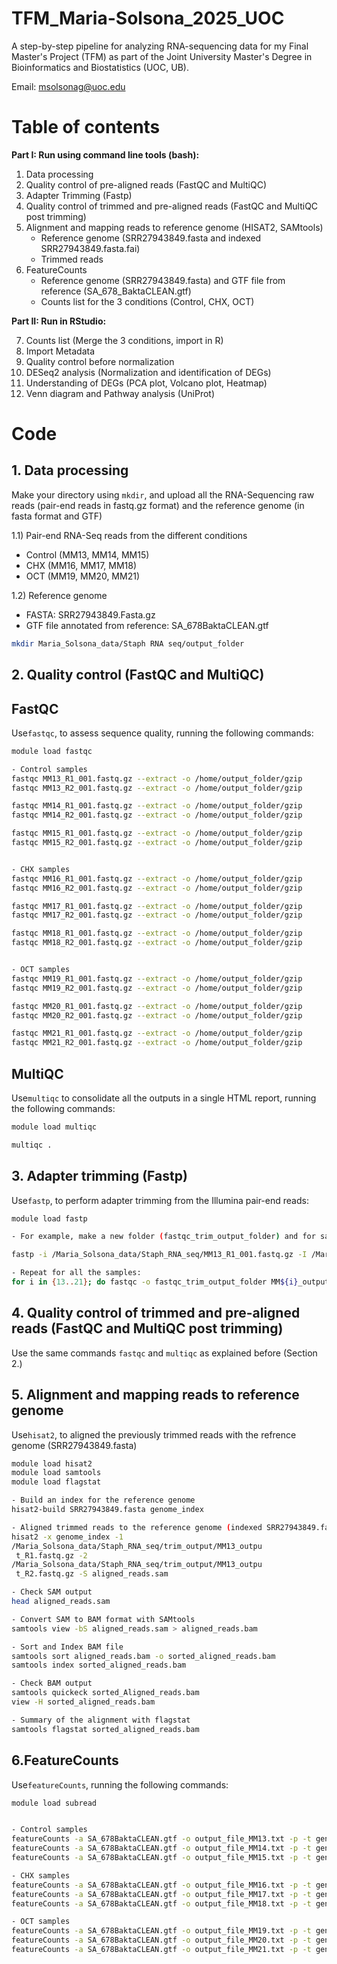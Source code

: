 # TFM_Maria-Solsona_2025_UOC

A step-by-step pipeline for analyzing RNA-sequencing data for my Final Master's Project (TFM) as part of the Joint University Master's Degree in Bioinformatics and Biostatistics (UOC, UB).

Email: msolsonag@uoc.edu


# **Table of contents**

**Part I: Run using command line tools (bash):**

1. Data processing
2. Quality control of pre-aligned reads (FastQC and MultiQC)
3. Adapter Trimming (Fastp)
4. Quality control of trimmed and pre-aligned reads (FastQC and MultiQC post trimming)
5. Alignment and mapping reads to reference genome (HISAT2, SAMtools)
   - Reference genome (SRR27943849.fasta and indexed SRR27943849.fasta.fai)
   - Trimmed reads
6. FeatureCounts
   - Reference genome (SRR27943849.fasta) and GTF file from reference (SA_678_BaktaCLEAN.gtf)
   - Counts list for the 3 conditions (Control, CHX, OCT)



**Part II: Run in RStudio:**

7. Counts list (Merge the 3 conditions, import in R)
8. Import Metadata
9. Quality control before normalization
10. DESeq2 analysis (Normalization and identification of DEGs)
11. Understanding of DEGs (PCA plot, Volcano plot, Heatmap)
12. Venn diagram and Pathway analysis (UniProt)



# **Code**

## 1. Data processing

Make your directory using `mkdir`, and upload all the RNA-Sequencing raw reads (pair-end reads in fastq.gz format) and the reference genome (in fasta format and GTF) 

1.1) Pair-end RNA-Seq reads from the different conditions
- Control (MM13, MM14, MM15)
- CHX (MM16, MM17, MM18)
- OCT (MM19, MM20, MM21)

1.2) Reference genome
- FASTA: SRR27943849.Fasta.gz
- GTF file annotated from reference: SA_678BaktaCLEAN.gtf 


```bash
mkdir Maria_Solsona_data/Staph RNA seq/output_folder
```

## 2. Quality control (FastQC and MultiQC)

## FastQC
Use`fastqc`, to assess sequence quality, running the following commands:

```bash
module load fastqc

- Control samples
fastqc MM13_R1_001.fastq.gz --extract -o /home/output_folder/gzip
fastqc MM13_R2_001.fastq.gz --extract -o /home/output_folder/gzip

fastqc MM14_R1_001.fastq.gz --extract -o /home/output_folder/gzip
fastqc MM14_R2_001.fastq.gz --extract -o /home/output_folder/gzip

fastqc MM15_R1_001.fastq.gz --extract -o /home/output_folder/gzip
fastqc MM15_R2_001.fastq.gz --extract -o /home/output_folder/gzip


- CHX samples
fastqc MM16_R1_001.fastq.gz --extract -o /home/output_folder/gzip
fastqc MM16_R2_001.fastq.gz --extract -o /home/output_folder/gzip

fastqc MM17_R1_001.fastq.gz --extract -o /home/output_folder/gzip
fastqc MM17_R2_001.fastq.gz --extract -o /home/output_folder/gzip

fastqc MM18_R1_001.fastq.gz --extract -o /home/output_folder/gzip
fastqc MM18_R2_001.fastq.gz --extract -o /home/output_folder/gzip


- OCT samples
fastqc MM19_R1_001.fastq.gz --extract -o /home/output_folder/gzip
fastqc MM19_R2_001.fastq.gz --extract -o /home/output_folder/gzip

fastqc MM20_R1_001.fastq.gz --extract -o /home/output_folder/gzip
fastqc MM20_R2_001.fastq.gz --extract -o /home/output_folder/gzip

fastqc MM21_R1_001.fastq.gz --extract -o /home/output_folder/gzip
fastqc MM21_R2_001.fastq.gz --extract -o /home/output_folder/gzip
```



## MultiQC

Use`multiqc` to consolidate all the outputs in a single HTML report, running the following commands:

```bash
module load multiqc

multiqc .
```

## 3. Adapter trimming (Fastp)
Use`fastp`, to perform adapter trimming from the Illumina pair-end reads:


```bash
module load fastp

- For example, make a new folder (fastqc_trim_output_folder) and for sample MM13 (Read 1 and Read 2):

fastp -i /Maria_Solsona_data/Staph_RNA_seq/MM13_R1_001.fastq.gz -I /Maria_Solsona_data/Staph_RNA_seq/MM13_R2_001.fastq.gz --out1 MM13_output_R1.fastq.gz --out2 MM13_output_R2.fastq.gz --trim_poly_g --trim_poly_x --cut_right --cut_window_size 4 --cut_mean_quality 20 --detect_adapter_for_pe -h report.html -j report.json

- Repeat for all the samples:
for i in {13..21}; do fastqc -o fastqc_trim_output_folder MM${i}_output_R1.fastq.gz MM${i}_output_R2.fastq.gz
```



## 4.  Quality control of trimmed and pre-aligned reads (FastQC and MultiQC post trimming)

Use the same commands `fastqc` and `multiqc` as explained before (Section 2.)


## 5. Alignment and mapping reads to reference genome

Use`hisat2`, to aligned the previously trimmed reads with the refrence genome (SRR27943849.fasta)

```bash
module load hisat2
module load samtools
module load flagstat

- Build an index for the reference genome
hisat2-build SRR27943849.fasta genome_index

- Aligned trimmed reads to the reference genome (indexed SRR27943849.fasta.fai)
hisat2 -x genome_index -1 
/Maria_Solsona_data/Staph_RNA_seq/trim_output/MM13_outpu
 t_R1.fastq.gz -2 
/Maria_Solsona_data/Staph_RNA_seq/trim_output/MM13_outpu
 t_R2.fastq.gz -S aligned_reads.sam

- Check SAM output
head aligned_reads.sam

- Convert SAM to BAM format with SAMtools
samtools view -bS aligned_reads.sam > aligned_reads.bam

- Sort and Index BAM file
samtools sort aligned_reads.bam -o sorted_aligned_reads.bam
samtools index sorted_aligned_reads.bam

- Check BAM output
samtools quickeck sorted_Aligned_reads.bam
view -H sorted_aligned_reads.bam

- Summary of the alignment with flagstat
samtools flagstat sorted_aligned_reads.bam
```


## 6.FeatureCounts

Use`featureCounts`, running the following commands:

```bash
module load subread


- Control samples
featureCounts -a SA_678BaktaCLEAN.gtf -o output_file_MM13.txt -p -t gene sorted_aligned_reads_MM13.bam
featureCounts -a SA_678BaktaCLEAN.gtf -o output_file_MM14.txt -p -t gene sorted_aligned_reads_MM14.bam
featureCounts -a SA_678BaktaCLEAN.gtf -o output_file_MM15.txt -p -t gene sorted_aligned_reads_MM15.bam

- CHX samples
featureCounts -a SA_678BaktaCLEAN.gtf -o output_file_MM16.txt -p -t gene sorted_aligned_reads_MM16.bam
featureCounts -a SA_678BaktaCLEAN.gtf -o output_file_MM17.txt -p -t gene sorted_aligned_reads_MM17.bam
featureCounts -a SA_678BaktaCLEAN.gtf -o output_file_MM18.txt -p -t gene sorted_aligned_reads_MM18.bam

- OCT samples
featureCounts -a SA_678BaktaCLEAN.gtf -o output_file_MM19.txt -p -t gene sorted_aligned_reads_MM19.bam
featureCounts -a SA_678BaktaCLEAN.gtf -o output_file_MM20.txt -p -t gene sorted_aligned_reads_MM20.bam
featureCounts -a SA_678BaktaCLEAN.gtf -o output_file_MM21.txt -p -t gene sorted_aligned_reads_MM21.bam


